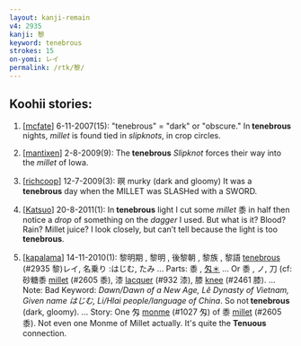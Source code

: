 ```yaml
---
layout: kanji-remain
v4: 2935
kanji: 黎
keyword: tenebrous
strokes: 15
on-yomi: レイ
permalink: /rtk/黎/
---
```


## Koohii stories: 

1) [<a href="http://kanji.koohii.com/profile/mcfate">mcfate</a>] 6-11-2007(15): &quot;tenebrous&quot; = &quot;dark&quot; or &quot;obscure.&quot; In<strong> tenebrous</strong> nights, <em>millet</em> is found tied in <em>slipknots</em>, in crop circles.

2) [<a href="http://kanji.koohii.com/profile/mantixen">mantixen</a>] 2-8-2009(9): The<strong> tenebrous</strong> <em>Slipknot</em> forces their way into the <em>millet</em> of Iowa.

3) [<a href="http://kanji.koohii.com/profile/richcoop">richcoop</a>] 12-7-2009(3): 暝 murky (dark and gloomy) It was a<strong> tenebrous</strong> day when the MILLET was SLASHed with a SWORD.

4) [<a href="http://kanji.koohii.com/profile/Katsuo">Katsuo</a>] 20-8-2011(1): In<strong> tenebrous</strong> light I cut some <em>millet</em> 黍 in half then notice a <em>drop</em> of something on the <em>dagger</em> I used. But what is it? Blood? Rain? Millet juice? I look closely, but can’t tell because the light is too<strong> tenebrous</strong>.

5) [<a href="http://kanji.koohii.com/profile/kapalama">kapalama</a>] 14-11-2010(1): 黎明期 , 黎明 , 後黎朝 , 黎族 , 黎語 <a href="../v4/2935.html">tenebrous</a> (#2935 黎)レイ, 名乗り :はじむ, たみ ... Parts: 黍 , <a href="midori://search?text=匁＊">匁＊</a> ... Or 黍 , ノ, 刀 (cf: 砂糖黍 <a href="../v4/2605.html">millet</a> (#2605 黍), 漆 <a href="../v4/932.html">lacquer</a> (#932 漆), 膝 <a href="../v4/2461.html">knee</a> (#2461 膝). ... Note: Bad Keyword: <em>Dawn/Dawn of a New Age, Lê Dynasty of Vietnam, Given name はじむ, Li/Hlai people/language of China</em>. So not<strong> tenebrous</strong> (dark, gloomy). ... Story: One 匁 <a href="../v4/1027.html">monme</a> (#1027 匁) of 黍 <a href="../v4/2605.html">millet</a> (#2605 黍). Not even one Monme of Millet actually. It&#039;s quite the <strong>Tenuous</strong> connection.


